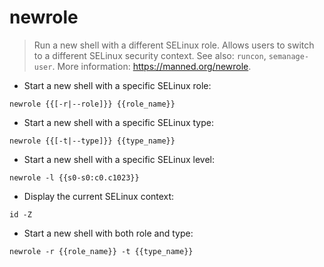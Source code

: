# newrole

> Run a new shell with a different SELinux role.
> Allows users to switch to a different SELinux security context.
> See also: `runcon`, `semanage-user`.
> More information: <https://manned.org/newrole>.

- Start a new shell with a specific SELinux role:

`newrole {{[-r|--role]}} {{role_name}}`

- Start a new shell with a specific SELinux type:

`newrole {{[-t|--type]}} {{type_name}}`

- Start a new shell with a specific SELinux level:

`newrole -l {{s0-s0:c0.c1023}}`

- Display the current SELinux context:

`id -Z`

- Start a new shell with both role and type:

`newrole -r {{role_name}} -t {{type_name}}`
